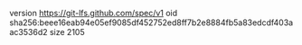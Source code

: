 version https://git-lfs.github.com/spec/v1
oid sha256:beee16eab94e05ef9085df452752ed8ff7b2e8884fb5a83edcdf403aac3536d2
size 2105

